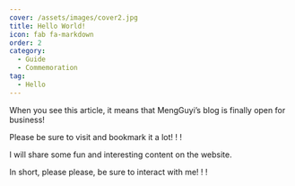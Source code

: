 ```yaml
---
cover: /assets/images/cover2.jpg
title: Hello World!
icon: fab fa-markdown
order: 2
category:
  - Guide
  - Commemoration
tag:
  - Hello
---
```


When you see this article, it means that MengGuyi’s blog is finally open for business!

Please be sure to visit and bookmark it a lot! ! !

I will share some fun and interesting content on the website.

In short, please please, be sure to interact with me! ! !